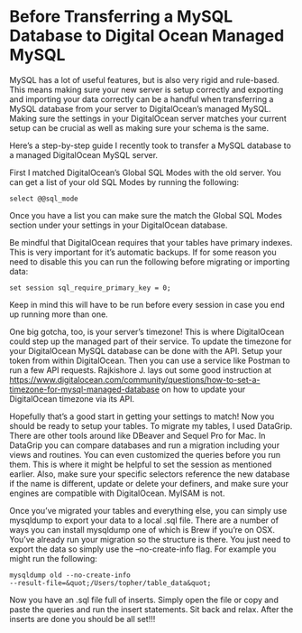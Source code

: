 # Before Transferring a MySQL Database to Digital Ocean Managed MySQL

MySQL has a lot of useful features, but is also very rigid and rule-based. This means making sure your new server is setup correctly and exporting and importing your data correctly can be a handful when transferring a MySQL database from your server to DigitalOcean’s managed MySQL. Making sure the settings in your DigitalOcean server matches your current setup can be crucial as well as making sure your schema is the same.

Here’s a step-by-step guide I recently took to transfer a MySQL database to a managed DigitalOcean MySQL server.

First I matched DigitalOcean’s Global SQL Modes with the old server. You can get a list of your old SQL Modes by running the following:

```mysql
select @@sql_mode
```

Once you have a list you can make sure the match the Global SQL Modes section under your settings in your DigitalOcean database.

Be mindful that DigitalOcean requires that your tables have primary indexes. This is very important for it’s automatic backups. If for some reason you need to disable this you can run the following before migrating or importing data:

```mysql
set session sql_require_primary_key = 0;
```

Keep in mind this will have to be run before every session in case you end up running more than one.

One big gotcha, too, is your server’s timezone! This is where DigitalOcean could step up the managed part of their service. To update the timezone for your DigitalOcean MySQL database can be done with the API. Setup your token from within DigitalOcean. Then you can use a service like Postman to run a few API requests. Rajkishore J. lays out some good instruction at https://www.digitalocean.com/community/questions/how-to-set-a-timezone-for-mysql-managed-database on how to update your DigitalOcean timezone via its API.

Hopefully that’s a good start in getting your settings to match! Now you should be ready to setup your tables. To migrate my tables, I used DataGrip. There are other tools around like DBeaver and Sequel Pro for Mac. In DataGrip you can compare databases and run a migration including your views and routines. You can even customized the queries before you run them. This is where it might be helpful to set the session as mentioned earlier. Also, make sure your specific selectors reference the new database if the name is different, update or delete your definers, and make sure your engines are compatible with DigitalOcean. MyISAM is not.

Once you’ve migrated your tables and everything else, you can simply use mysqldump to export your data to a local .sql file. There are a number of ways you can install mysqldump one of which is Brew if you’re on OSX. You’ve already run your migration so the structure is there. You just need to export the data so simply use the –no-create-info flag. For example you might run the following:

```mysql
mysqldump old --no-create-info
--result-file=&quot;/Users/topher/table_data&quot;
```

Now you have an .sql file full of inserts. Simply open the file or copy and paste the queries and run the insert statements. Sit back and relax. After the inserts are done you should be all set!!!